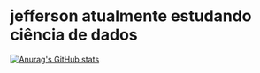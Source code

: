 # jefferson atualmente estudando ciência de dados
[![Anurag's GitHub stats](https://github-readme-stats.vercel.app/api?username=jefferson)](https://github.com/anuraghazra/github-readme-stats)


